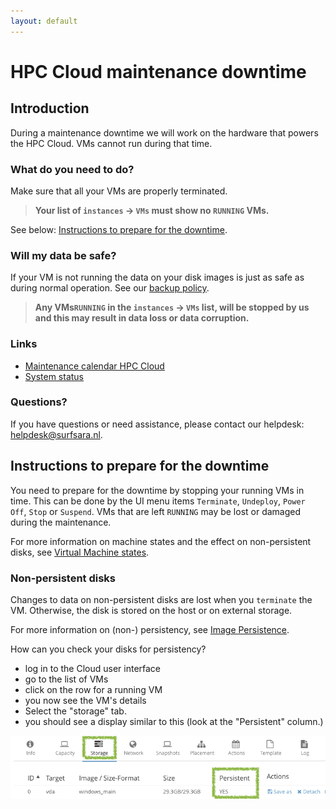 ```yaml
---
layout: default
---
```


# HPC Cloud maintenance downtime

## Introduction

During a maintenance downtime we will work on the hardware that powers the HPC Cloud.
VMs cannot run during that time.

### What do you need to do?

Make sure that all your VMs are properly terminated.

> **Your list of `instances` &rarr; `VMs` must show no `RUNNING` VMs.**

See below: [Instructions to prepare for the downtime](#instructions-to-prepare-for-the-downtime).

### Will my data be safe?
 
If your VM is not running the data on your disk images is just as safe as during normal operation.
See our [backup policy](https://userinfo.surfsara.nl/systems/hpc-cloud/backup-policy).

> **Any VMs`RUNNING` in the `instances` &rarr; `VMs` list, will be stopped by us and this may result in data loss or data corruption.**

### Links

- [Maintenance calendar HPC Cloud](/maintenance)
- [System status](https://userinfo.surfsara.nl/systems/status)

### Questions?  

If you have questions or need assistance, please contact our helpdesk: [helpdesk@surfsara.nl](mailto:helpdesk@surfsara.nl).

## Instructions to prepare for the downtime

You need to prepare for the downtime by stopping your running VMs in time.
This can be done by the UI menu items `Terminate`, `Undeploy`, `Power Off`, `Stop` or `Suspend`.
VMs that are left `RUNNING` may be lost or damaged during the maintenance.

For more information on machine states and the effect on non-persistent disks, see [Virtual Machine states](../vm-states).  

### Non-persistent disks

Changes to data on non-persistent disks are lost when you `terminate` the VM.
Otherwise, the disk is stored on the host or on external storage.

For more information on (non-) persistency, see [Image Persistence](http://doc.hpccloud.surfsara.nl/image_persistence).

How can you check your disks for persistency?

- log in to the Cloud user interface
- go to the list of VMs
- click on the row for a running VM
- you now see the VM's details
- Select the "storage" tab. 
- you should see a display similar to this (look at the "Persistent" column.)

![vm disk tab](../images/vm-storage.png)
 
